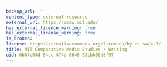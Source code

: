 ```yaml
---
backup_url: ''
content_type: external-resource
external_url: https://cmsw.mit.edu/
has_external_licence_warning: true
has_external_license_warning: true
is_broken: ''
license: https://creativecommons.org/licenses/by-nc-sa/4.0/
title: MIT Comparative Media Studies / Writing
uid: 0b67c04d-84cc-474d-8648-63cbb00d6f97
---
```

